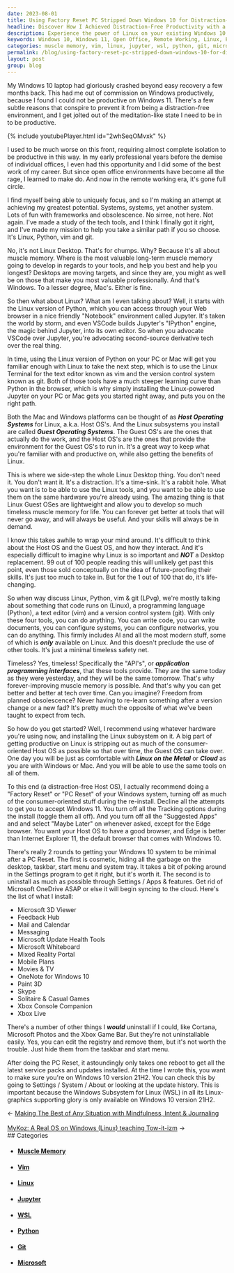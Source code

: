 ```yaml
---
date: 2023-08-01
title: Using Factory Reset PC Stripped Down Windows 10 for Distraction-Free Productivity
headline: Discover How I Achieved Distraction-Free Productivity with a Factory Reset PC and Stripped Down Windows 10
description: Experience the power of Linux on your existing Windows 10 PC with a Factory Reset, stripping down the OS to a distraction-free environment. Get started quickly with the Linux version of Python, Jupyter Notebook, and the text editor vim & version control system git. Learn timeless skills and maximize your productivity with this unique approach.
keywords: Windows 10, Windows 11, Open Office, Remote Working, Linux, Python, Jupyter, IPython, VSCode, Vim, Git, Linux Desktop, Muscle Memory, Host Operating System, Guest Operating System, Future-Proofing, Application Programming Interfaces, Linux on the Metal, Cloud, Factory Reset, PC Reset, Windows Subsystem for Linux, WSL, Windows 10 version 21H2
categories: muscle memory, vim, linux, jupyter, wsl, python, git, microsoft
permalink: /blog/using-factory-reset-pc-stripped-down-windows-10-for-distraction-free-productivity/
layout: post
group: blog
---
```



My Windows 10 laptop had gloriously crashed beyond easy recovery a few months
back. This had me out of commission on Windows productively, because I found I
could not be productive on Windows 11. There's a few subtle reasons that
conspire to prevent it from being a distraction-free environment, and I get
jolted out of the meditation-like state I need to be in to be productive.

{% include youtubePlayer.html id="2whSeqOMvxk" %}

I used to be much worse on this front, requiring almost complete isolation to
be productive in this way. In my early professional years before the demise of
individual offices, I even had this opportunity and I did some of the best work
of my career. But since open office environments have become all the rage, I
learned to make do. And now in the remote working era, it's gone full circle.

I find myself being able to uniquely focus, and so I'm making an attempt at
achieving my greatest potential. Systems, systems, yet another system. Lots of
fun with frameworks and obsolescence. No sirree, not here. Not again. I've made
a study of the tech tools, and I think I finally got it right, and I've made my
mission to help you take a similar path if you so choose. It's Linux, Python,
vim and git.

No, it's not Linux Desktop. That's for chumps. Why? Because it's all about
muscle memory. Where is the most valuable long-term muscle memory going to
develop in regards to your tools, and help you best and help you longest?
Desktops are moving targets, and since they are, you might as well be on those
that make you most valuable professionally. And that's Windows. To a lesser
degree, Mac's. Either is fine.

So then what about Linux? What am I even talking about? Well, it starts with
the Linux version of Python, which you can access through your Web browser in a
nice friendly "Notebook" environment called Jupyter. It's taken the world by
storm, and even VSCode builds Jupyter's "IPython" engine, the magic behind
Jupyter, into its own editor. So when you advocate VSCode over Jupyter, you're
advocating second-source derivative tech over the real thing.

In time, using the Linux version of Python on your PC or Mac will get you
familiar enough with Linux to take the next step, which is to use the Linux
Terminal for the text editor known as vim and the version control system known
as git. Both of those tools have a much steeper learning curve than Python in
the browser, which is why simply installing the Linux-powered Jupyter on your
PC or Mac gets you started right away, and puts you on the right path.

Both the Mac and Windows platforms can be thought of as ***Host Operating
Systems*** for Linux, a.k.a. Host OS's. And the Linux subsystems you install
are called ***Guest Operating Systems***. The Guest OS's are the ones that
actually do the work, and the Host OS's are the ones that provide the
environment for the Guest OS's to run in. It's a great way to keep what you're
familiar with and productive on, while also getting the benefits of Linux.

This is where we side-step the whole Linux Desktop thing. You don't need it.
You don't want it. It's a distraction. It's a time-sink. It's a rabbit hole.
What you want is to be able to use the Linux tools, and you want to be able to
use them on the same hardware you're already using. The amazing thing is that
Linux Guest OSes are lightweight and allow you to develop so much timeless
muscle memory for life. You can forever get better at tools that will never go
away, and will always be useful. And your skills will always be in demand.

I know this takes awhile to wrap your mind around. It's difficult to think
about the Host OS and the Guest OS, and how they interact. And it's especially
difficult to imagine why Linux is so important and ***NOT*** a Desktop
replacement. 99 out of 100 people reading this will unlikely get past this
point, even those sold conceptually on the idea of future-proofing their
skills. It's just too much to take in. But for the 1 out of 100 that do, it's
life-changing.

So when way discuss Linux, Python, vim & git (LPvg), we're mostly talking about
something that code runs on (Linux), a programming language (Python), a text
editor (vim) and a version control system (git). With only these four tools,
you can do anything. You can write code, you can write documents, you can
configure systems, you can configure networks, you can do anything. This firmly
includes AI and all the most modern stuff, some of which is ***only*** available
on Linux. And this doesn't preclude the use of other tools. It's just a minimal
timeless safety net.

Timeless? Yes, timeless! Specifically the "API's", or ***application programming
interfaces***, that these tools provide. They are the same today as they were
yesterday, and they will be the same tomorrow. That's why forever-improving
muscle memory is possible. And that's why you can get better and better at
tech over time. Can you imagine? Freedom from planned obsolescence? Never
having to re-learn something after a version change or a new fad? It's pretty
much the opposite of what we've been taught to expect from tech.

So how do you get started? Well, I recommend using whatever hardware you're
using now, and installing the Linux subsystem on it. A big part of getting
productive on Linux is stripping out as much of the consumer-oriented Host OS
as possible so that over time, the Guest OS can take over. One day you will be
just as comfortable with ***Linux on the Metal*** or ***Cloud*** as you are with
Windows or Mac. And you will be able to use the same tools on all of them. 

To this end (a distraction-free Host OS), I actually recommend doing a "Factory
Reset" or "PC Reset" of your Windows system, turning off as much of the
consumer-oriented stuff during the re-install. Decline all the attempts to get
you to accept Windows 11. You turn off all the Tracking options during the
install (toggle them all off). And you turn off all the "Suggested Apps" and
and select "Maybe Later" on whenever asked, except for the Edge browser. You
want your Host OS to have a good browser, and Edge is better than Internet
Explorer 11, the default browser that comes with Windows 10.

There's really 2 rounds to getting your Windows 10 system to be minimal after a
PC Reset. The first is cosmetic, hiding all the garbage on the desktop,
taskbar, start menu and system tray. It takes a bit of poking around in the
Settings program to get it right, but it's worth it. The second is to uninstall
as much as possible through Settings / Apps & features. Get rid of Microsoft
OneDrive ASAP or else it will begin syncing to the cloud. Here's the list of
what I install:

- Microsoft 3D Viewer
- Feedback Hub
- Mail and Calendar
- Messaging
- Microsoft Update Health Tools
- Microsoft Whiteboard
- Mixed Reality Portal
- Mobile Plans
- Movies & TV
- OneNote for Windows 10
- Paint 3D
- Skype
- Solitaire & Casual Games
- Xbox Console Companion
- Xbox Live

There's a number of other things I ***would*** uninstall if I could, like
Cortana, Microsoft Photos and the Xbox Game Bar. But they're not uninstallable
easily. Yes, you can edit the registry and remove them, but it's not worth the
trouble. Just hide them from the taskbar and start menu.

After doing the PC Reset, it astoundingly only takes one reboot to get all the
latest service packs and updates installed. At the time I wrote this, you want
to make sure you're on Windows 10 version 21H2. You can check this by going to
Settings / System / About or looking at the update history. This is important
because the Windows Subsystem for Linux (WSL) in all its Linux-graphics
supporting glory is only available on Windows 10 version 21H2.



<div class="arrow-links"><div class="post-nav-prev"><span class="arrow">&larr;&nbsp;</span><a href="/blog/making-the-best-of-any-situation-with-mindfulness-intent-journaling/">Making The Best of Any Situation with Mindfulness, Intent & Journaling</a></div> &nbsp; <div class="post-nav-next"><a href="/blog/mykoz-a-real-os-on-windows-linux-teaching-tow-it-izm/">MyKoz: A Real OS on Windows (Linux) teaching Tow-it-izm</a><span class="arrow">&nbsp;&rarr;</span></div></div>
## Categories

<ul>
<li><h4><a href='/muscle-memory/'>Muscle Memory</a></h4></li>
<li><h4><a href='/vim/'>Vim</a></h4></li>
<li><h4><a href='/linux/'>Linux</a></h4></li>
<li><h4><a href='/jupyter/'>Jupyter</a></h4></li>
<li><h4><a href='/wsl/'>WSL</a></h4></li>
<li><h4><a href='/python/'>Python</a></h4></li>
<li><h4><a href='/git/'>Git</a></h4></li>
<li><h4><a href='/microsoft/'>Microsoft</a></h4></li></ul>
